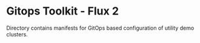 # Gitops Toolkit - Flux 2

Directory contains manifests for GitOps based configuration of utility
demo clusters.
